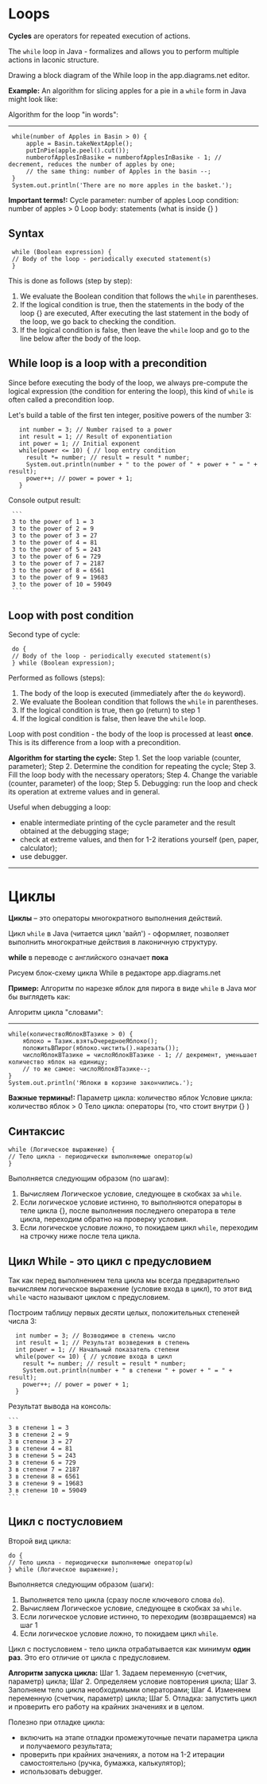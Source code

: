# Loops

**Cycles** are operators for repeated execution of actions.

The `while` loop in Java - formalizes and allows you to perform multiple actions in
laconic structure.

Drawing a block diagram of the While loop in the app.diagrams.net editor.

**Example:**
An algorithm for slicing apples for a pie in a `while` form in Java might look like:

Algorithm for the loop "in words":
_______________________
     while(number of Apples in Basin > 0) {
         apple = Basin.takeNextApple();
         putInPie(apple.peel().cut());
         numberofApplesInBasike = numberofApplesInBasike - 1; // decrement, reduces the number of apples by one;
         // the same thing: number of Apples in the basin --;
     }
     System.out.println('There are no more apples in the basket.');

**Important terms!:**
Cycle parameter: number of apples
Loop condition: number of apples > 0
Loop body: statements (what is inside {} )

## Syntax

     while (Boolean expression) {
     // Body of the loop - periodically executed statement(s)
     }

This is done as follows (step by step):
1. We evaluate the Boolean condition that follows the `while` in parentheses.
2. If the logical condition is true, then the statements in the body of the loop {} are executed,
   After executing the last statement in the body of the loop, we go back to checking the condition.
3. If the logical condition is false, then leave the `while` loop and go to the line below after the body of the loop.

## While loop is a loop with a precondition

Since before executing the body of the loop, we always pre-compute the logical expression (the condition for entering the loop),
this kind of `while` is often called a precondition loop.

Let's build a table of the first ten integer, positive powers of the number 3:

       int number = 3; // Number raised to a power
       int result = 1; // Result of exponentiation
       int power = 1; // Initial exponent
       while(power <= 10) { // loop entry condition
         result *= number; // result = result * number;
         System.out.println(number + " to the power of " + power + " = " + result);
         power++; // power = power + 1;
       }

Console output result:

     ```
     3 to the power of 1 = 3
     3 to the power of 2 = 9
     3 to the power of 3 = 27
     3 to the power of 4 = 81
     3 to the power of 5 = 243
     3 to the power of 6 = 729
     3 to the power of 7 = 2187
     3 to the power of 8 = 6561
     3 to the power of 9 = 19683
     3 to the power of 10 = 59049
     ```

## Loop with post condition

Second type of cycle:

     do {
     // Body of the loop - periodically executed statement(s)
     } while (Boolean expression);

Performed as follows (steps):
1. The body of the loop is executed (immediately after the `do` keyword).
2. We evaluate the Boolean condition that follows the `while` in parentheses.
3. If the logical condition is true, then go (return) to step 1
4. If the logical condition is false, then leave the `while` loop.

Loop with post condition - the body of the loop is processed at least **once**.
This is its difference from a loop with a precondition.

**Algorithm for starting the cycle:**
Step 1. Set the loop variable (counter, parameter);
Step 2. Determine the condition for repeating the cycle;
Step 3. Fill the loop body with the necessary operators;
Step 4. Change the variable (counter, parameter) of the loop;
Step 5. Debugging: run the loop and check its operation at extreme values and in general.

Useful when debugging a loop:
- enable intermediate printing of the cycle parameter and the result obtained at the debugging stage;
- check at extreme values, and then for 1-2 iterations yourself (pen, paper, calculator);
- use debugger.

____________________________________________________

# Циклы

**Циклы** – это операторы многократного выполнения действий.

Цикл `while` в Java (читается цикл 'вайл') - оформляет, позволяет выполнить многократные действия в
лаконичную структуру.

**while** в переводе с английского означает **пока**

Рисуем блок-схему цикла While в редакторе app.diagrams.net

**Пример:**
Алгоритм по нарезке яблок для пирога в виде `while` в Java мог бы выглядеть как:

Алгоритм цикла "словами":
_______________________
    while(количествоЯблокВТазике > 0) {
        яблоко = Tазик.взятьОчередноеЯблоко();
        положитьВПирог(яблоко.чистить().нарезать());
        числоЯблокВТазике = числоЯблокВТазике - 1; // декремент, уменьшает количество яблок на единицу;
        // то же самое: числоЯблокВТазике--;
    }
    System.out.println('Яблоки в корзине закончились.');

**Важные термины!:**
Параметр цикла: количество яблок
Условие цикла: количество яблок > 0
Тело цикла: операторы (то, что стоит внутри {} )

## Синтаксис

    while (Логическое выражение) {
    // Тело цикла - периодически выполняемые оператор(ы)
    }

Выполняется следующим образом (по шагам):
1. Вычисляем Логическое условие, следующее в скобках за `while`.
2. Если логическое условие истинно, то выполняются операторы в теле цикла {},
   после выполнения последнего оператора в теле цикла, переходим обратно на проверку условия.
3. Если логическое условие ложно, то покидаем цикл `while`, переходим на строчку ниже после тела цикла.

## Цикл While - это цикл **с предусловием**

Так как перед выполнением тела цикла мы всегда предварительно вычисляем логическое выражение (условие входа в цикл),
то этот вид `while` часто называют циклом с предусловием.

Построим таблицу первых десяти целых, положительных степеней числа 3:

      int number = 3; // Возводимое в степень число
      int result = 1; // Результат возведения в степень
      int power = 1; // Начальный показатель степени
      while(power <= 10) { // условие входа в цикл
        result *= number; // result = result * number;
        System.out.println(number + " в степени " + power + " = " + result);
        power++; // power = power + 1;
      }

Результат вывода на консоль:

    ```
    3 в степени 1 = 3
    3 в степени 2 = 9
    3 в степени 3 = 27
    3 в степени 4 = 81
    3 в степени 5 = 243
    3 в степени 6 = 729
    3 в степени 7 = 2187
    3 в степени 8 = 6561
    3 в степени 9 = 19683
    3 в степени 10 = 59049
    ```

## Цикл с постусловием

Второй вид цикла:

    do {
    // Тело цикла - периодически выполняемые оператор(ы)
    } while (Логическое выражение);

Выполняется следующим образом (шаги):
1. Выполняется тело цикла (сразу после ключевого слова `do`).
2. Вычисляем Логическое условие, следующее в скобках за `while`.
3. Если логическое условие истинно, то переходим (возвращаемся) на шаг 1
4. Если логическое условие ложно, то покидаем цикл `while`.

Цикл с постусловием - тело цикла отрабатывается как минимум **один раз**.
Это его отличие от цикла с предусловием.

**Алгоритм запуска цикла:**
Шаг 1. Задаем переменную (счетчик, параметр) цикла;
Шаг 2. Определяем условие повторения цикла;
Шаг 3. Заполняем тело цикла необходимыми операторами;
Шаг 4. Изменяем переменную (счетчик, параметр) цикла;
Шаг 5. Отладка: запустить цикл и проверить его работу на крайних значениях и в целом.

Полезно при отладке цикла:
- включить на этапе отладки промежуточные печати параметра цикла и получаемого результата;
- проверить при крайних значениях, а потом на 1-2 итерации самостоятельно (ручка, бумажка, калькулятор);
- использовать debugger.
